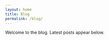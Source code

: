 ```yaml
---
layout: home
title: Blog
permalink: /blog/
---
```


Welcome to the blog. Latest posts appear below.

